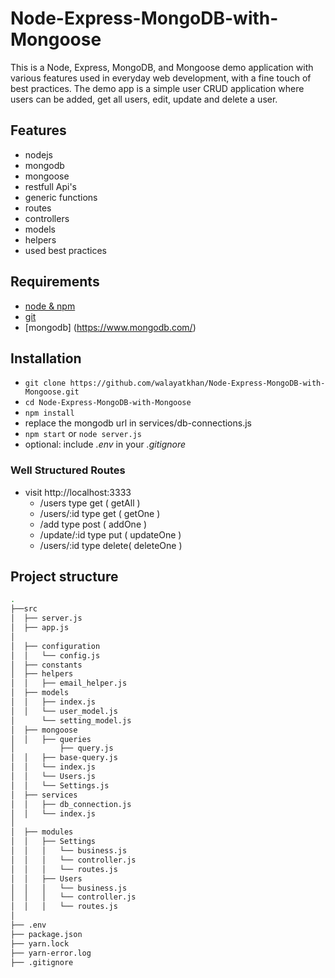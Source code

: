 # Node-Express-MongoDB-with-Mongoose
This is a Node, Express, MongoDB, and Mongoose demo application with various features used in everyday web development, with a fine touch of best practices. The demo app is a simple user CRUD application where users can be added, get all users, edit, update and delete a user.

## Features
- nodejs
- mongodb
- mongoose
- restfull Api's
- generic functions
- routes
- controllers
- models
- helpers
- used best practices

## Requirements

- [node & npm](https://nodejs.org/en/)
- [git](https://www.robinwieruch.de/git-essential-commands/)
- [mongodb] (https://www.mongodb.com/)

## Installation

- `git clone https://github.com/walayatkhan/Node-Express-MongoDB-with-Mongoose.git`
- `cd Node-Express-MongoDB-with-Mongoose`
- `npm install`
- replace the mongodb url in services/db-connections.js
- `npm start` or `node server.js`
- optional: include _.env_ in your _.gitignore_

### Well Structured Routes

- visit http://localhost:3333
  - /users          type get  ( getAll )      
  - /users/:id      type get  ( getOne )
  - /add            type post ( addOne )
  - /update/:id     type put   ( updateOne )
  - /users/:id      type delete( deleteOne )

## Project structure

```sh
.
├──src
│  ├── server.js
│  ├── app.js
│  
│  ├── configuration
│  │   └── config.js
│  ├── constants
│  ├── helpers
│  │   ├── email_helper.js
│  ├── models
│  │   ├── index.js
│  │   └── user_model.js
│      └── setting_model.js
│  ├── mongoose
│  │   ├── queries
│          ├── query.js
│  │   ├── base-query.js
│  │   └── index.js
│  │   └── Users.js
│  │   └── Settings.js
│  ├── services
│  │   ├── db_connection.js
│  │   └── index.js
│  
│  ├── modules
│  │   ├── Settings
│  │   │   └── business.js
│  │   │   └── controller.js
│  │   │   └── routes.js  
│  │   ├── Users
│  │   │   └── business.js
│  │   │   └── controller.js
│  │   │   └── routes.js 
│ 
├── .env
├── package.json
├── yarn.lock
├── yarn-error.log
├── .gitignore
```